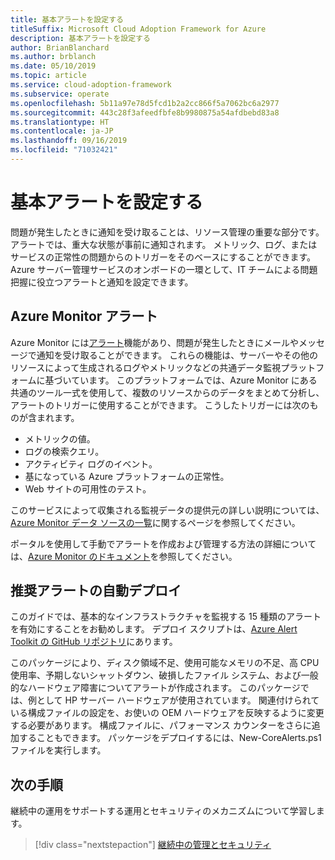 ```yaml
---
title: 基本アラートを設定する
titleSuffix: Microsoft Cloud Adoption Framework for Azure
description: 基本アラートを設定する
author: BrianBlanchard
ms.author: brblanch
ms.date: 05/10/2019
ms.topic: article
ms.service: cloud-adoption-framework
ms.subservice: operate
ms.openlocfilehash: 5b11a97e78d5fcd1b2a2cc866f5a7062bc6a2977
ms.sourcegitcommit: 443c28f3afeedfbfe8b9980875a54afdbebd83a8
ms.translationtype: HT
ms.contentlocale: ja-JP
ms.lasthandoff: 09/16/2019
ms.locfileid: "71032421"
---
```

# <a name="set-up-basic-alerts"></a>基本アラートを設定する

問題が発生したときに通知を受け取ることは、リソース管理の重要な部分です。 アラートでは、重大な状態が事前に通知されます。 メトリック、ログ、またはサービスの正常性の問題からのトリガーをそのベースにすることができます。 Azure サーバー管理サービスのオンボードの一環として、IT チームによる問題把握に役立つアラートと通知を設定できます。

## <a name="azure-monitor-alerts"></a>Azure Monitor アラート

Azure Monitor には[アラート](https://docs.microsoft.com/azure/azure-monitor/platform/alerts-overview)機能があり、問題が発生したときにメールやメッセージで通知を受け取ることができます。 これらの機能は、サーバーやその他のリソースによって生成されるログやメトリックなどの共通データ監視プラットフォームに基づいています。 このプラットフォームでは、Azure Monitor にある共通のツール一式を使用して、複数のリソースからのデータをまとめて分析し、アラートのトリガーに使用することができます。 こうしたトリガーには次のものが含まれます。

- メトリックの値。
- ログの検索クエリ。
- アクティビティ ログのイベント。
- 基になっている Azure プラットフォームの正常性。
- Web サイトの可用性のテスト。

このサービスによって収集される監視データの提供元の詳しい説明については、[Azure Monitor データ ソースの一覧](https://docs.microsoft.com/azure/azure-monitor/platform/data-sources)に関するページを参照してください。

ポータルを使用して手動でアラートを作成および管理する方法の詳細については、[Azure Monitor のドキュメント](https://docs.microsoft.com/azure/azure-monitor/platform/alerts-metric)を参照してください。

## <a name="automated-deployment-of-recommended-alerts"></a>推奨アラートの自動デプロイ

このガイドでは、基本的なインフラストラクチャを監視する 15 種類のアラートを有効にすることをお勧めします。 デプロイ スクリプトは、[Azure Alert Toolkit の GitHub リポジトリ](https://github.com/Microsoft/manageability-toolkits)にあります。

このパッケージにより、ディスク領域不足、使用可能なメモリの不足、高 CPU 使用率、予期しないシャットダウン、破損したファイル システム、および一般的なハードウェア障害についてアラートが作成されます。 このパッケージでは、例として HP サーバー ハードウェアが使用されています。 関連付けられている構成ファイルの設定を、お使いの OEM ハードウェアを反映するように変更する必要があります。 構成ファイルに、パフォーマンス カウンターをさらに追加することもできます。 パッケージをデプロイするには、New-CoreAlerts.ps1 ファイルを実行します。

## <a name="next-steps"></a>次の手順

継続中の運用をサポートする運用とセキュリティのメカニズムについて学習します。

> [!div class="nextstepaction"]
> [継続中の管理とセキュリティ](./ongoing-management-overview.md)
